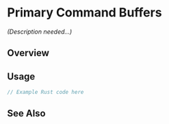# Primary Command Buffers

*(Description needed...)*

## Overview

## Usage

```rust
// Example Rust code here
```

## See Also

